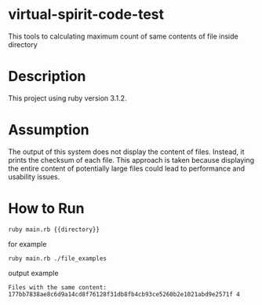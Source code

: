 # virtual-spirit-code-test
This tools to calculating maximum count of same contents of file inside directory

# Description
This project using ruby version 3.1.2.

# Assumption
The output of this system does not display the content of files. Instead, it prints the checksum of each file. This approach is taken because displaying the entire content of potentially large files could lead to performance and usability issues.

# How to Run
```
ruby main.rb {{directory}}
```
for example
```
ruby main.rb ./file_examples
```
output example
```
Files with the same content: 177bb7838ae8c6d9a14cd8f76128f31db8fb4cb93ce5260b2e1021abd9e2571f 4
```
